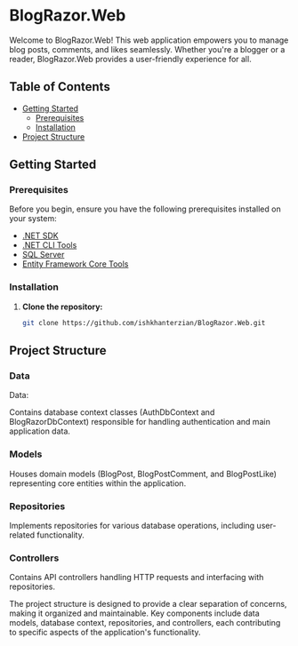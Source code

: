 # BlogRazor.Web

Welcome to BlogRazor.Web! This web application empowers you to manage blog posts, comments, and likes seamlessly. Whether you're a blogger or a reader, BlogRazor.Web provides a user-friendly experience for all.

## Table of Contents

- [Getting Started](#getting-started)
  - [Prerequisites](#prerequisites)
  - [Installation](#installation)
- [Project Structure](#project-structure)

## Getting Started

### Prerequisites

Before you begin, ensure you have the following prerequisites installed on your system:

- [.NET SDK](https://dotnet.microsoft.com/download)
- [.NET CLI Tools](https://dotnet.microsoft.com/tools)
- [SQL Server](https://www.microsoft.com/en-us/sql-server/sql-server-downloads)
- [Entity Framework Core Tools](https://docs.microsoft.com/en-us/ef/core/cli/dotnet)


### Installation

1. **Clone the repository:**

   ```bash
   git clone https://github.com/ishkhanterzian/BlogRazor.Web.git

## Project Structure

### Data
Data:

Contains database context classes (AuthDbContext and BlogRazorDbContext) responsible for handling authentication and main application data.

### Models

Houses domain models (BlogPost, BlogPostComment, and BlogPostLike) representing core entities within the application.

### Repositories


Implements repositories for various database operations, including user-related functionality.

### Controllers

Contains API controllers handling HTTP requests and interfacing with repositories.

The project structure is designed to provide a clear separation of concerns, making it organized and maintainable. Key components include data models, database context, repositories, and controllers, each contributing to specific aspects of the application's functionality.
